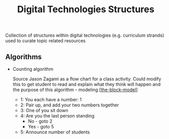 ﻿---
tags: digital-technologies, computing, teaching-digital-technologies
title: Digital Technologies Structures
type: note
---
Collection of structures within digital technologies (e.g. curriculum strands) used to curate topic related resources

## Algorithms

- Counting algorithm 

    Source Jason Zagami as a flow chart for a class activity. Could modify this to get student to read and explain what they think will happen and the purpose of this algorithm - modeling [[the-block-model]]

    - 1: You each have a number: 1 
    - 2: Pair up, and add your two numbers together
    - 3: One of you sit down
    - 4: Are you the last person standing
        - No - goto 2
        - Yes - goto 5
    - 5: Announce number of students


[//begin]: # "Autogenerated link references for markdown compatibility"
[the-block-model]: ../Mathematics/the-block-model "The block model"
[//end]: # "Autogenerated link references"